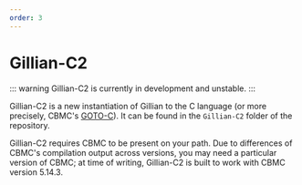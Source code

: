```yaml
---
order: 3
---
```


# Gillian-C2

::: warning
Gillian-C2 is currently in development and unstable.
:::

Gillian-C2 is a new instantiation of Gillian to the C language (or more precisely, CBMC's [GOTO-C](https://diffblue.github.io/cbmc/group__goto-programs.html)). It can be found in the `Gillian-C2` folder of the repository.

Gillian-C2 requires CBMC to be present on your path. Due to differences of CBMC's compilation output across versions, you may need a particular version of CBMC; at time of writing, Gillian-C2 is built to work with CBMC version 5.14.3.
